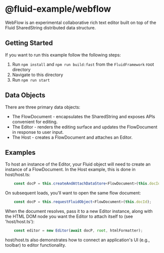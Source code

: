 # @fluid-example/webflow

WebFlow is an experimental collaborative rich text editor built on top of the Fluid SharedString distributed data structure.

## Getting Started

If you want to run this example follow the following steps:

1. Run `npm install` and `npm run build:fast` from the `FluidFramework` root directory
2. Navigate to this directory
3. Run `npm run start`

## Data Objects

There are three primary data objects:

* The FlowDocument - encapsulates the SharedString and exposes APIs convenient for editing.
* The Editor - renders the editing surface and updates the FlowDocument in response to user input.
* The Host - creates a FlowDocument and attaches an Editor.

## Examples

To host an instance of the Editor, your Fluid object will need to create an instance of a FlowDocument.  In the Host
example, this is done in host/host.ts:

```ts
    const docP = this.createAndAttachDataStore<FlowDocument>(this.docId, FlowDocument.type);
```

On subsequent loads, you'll want to open the same flow document:

```ts
    const docP = this.requestFluidObject<FlowDocument>(this.docId);
```

When the document resolves, pass it to a new Editor instance, along with the HTML DOM node you want the Editor to attach
itself to (see 'host/host.ts'):

```ts
    const editor = new Editor(await docP, root, htmlFormatter);
```

host/host.ts also demonstrates how to connect an application's UI (e.g., toolbar) to editor functionality.
